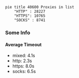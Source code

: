 
```mermaid
pie title 40600 Proxies in list
    "HTTP" : 28227
    "HTTPS": 10765
    "SOCKS" : 8741
```

### Some Info
#### Average Timeout

- mixed: 4.1s
- http: 2.3s
- https: 8.0s
- socks: 6.5s